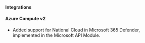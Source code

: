 #### Integrations

#### Azure Compute v2

- Added support for National Cloud in Microsoft 365 Defender, implemented in the Microsoft API Module.